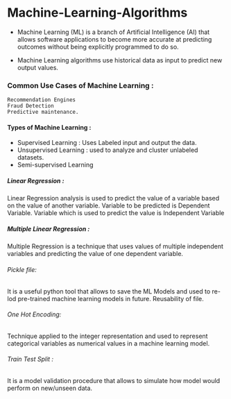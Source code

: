 # Machine-Learning-Algorithms


* Machine Learning (ML) is a branch of Artificial Intelligence (AI) that allows software applications 
to become more accurate at predicting outcomes without being explicitly programmed to do so. 

* Machine Learning algorithms use historical data as input to predict new output values.


### Common Use Cases of Machine Learning :
```
Recommendation Engines
Fraud Detection
Predictive maintenance.
```

#### Types of Machine Learning :
* Supervised Learning : Uses Labeled input and output the data.
* Unsupervised Learning : used to analyze and cluster unlabeled datasets.
* Semi-supervised Learning


##### Linear Regression :
Linear Regression analysis is used to predict the value of a variable based on the value of another variable.
Variable to be predicted is Dependent Variable.
Variable which is used to predict the value is Independent Variable


##### Multiple Linear Regression :
Multiple Regression is a technique that uses values of multiple independent variables and predicting the value of one dependent variable.


###### Pickle file:
It is a useful python tool that allows to save the ML Models and used to re-lod pre-trained machine learning models in future.
Reusability of file.

###### One Hot Encoding:
Technique applied to the integer representation and used to represent categorical variables as numerical values in a machine learning model.

###### Train Test Split :
It is a model validation procedure that allows to simulate how model would perform on new/unseen data.
